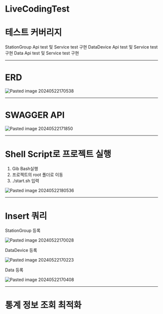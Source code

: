﻿# LiveCodingTest

# 테스트 커버리지

StationGroup Api test 및 Service test 구현
DataDevice Api test 및 Service test 구현
Data Api test 및 Service test 구현

---

# ERD

![Pasted image 20240522170538](https://github.com/tangpoo/LiveCodingTest/assets/131866367/cbb2352e-29fb-4e25-b238-d8faa9be6a47)

---
# SWAGGER API

![Pasted image 20240522171850](https://github.com/tangpoo/LiveCodingTest/assets/131866367/c5768136-62f1-4c67-9e9f-99801015c847)

----

# Shell Script로 프로젝트 실행
1. Gib Bash실행
2. 프로젝트의 root 폴더로 이동
3. ./start.sh 입력

![Pasted image 20240522180536](https://github.com/tangpoo/LiveCodingTest/assets/131866367/503a9db0-e132-4e78-a817-d1290d67c873)

---

# Insert 쿼리

StationGroup 등록

![Pasted image 20240522170028](https://github.com/tangpoo/LiveCodingTest/assets/131866367/7d7f0aea-3bd4-4869-9720-a1fe19c008d5)


DataDevice 등록

![Pasted image 20240522170223](https://github.com/tangpoo/LiveCodingTest/assets/131866367/72530900-c4e5-4147-bdd6-f16d413fc358)


Data 등록

![Pasted image 20240522170408](https://github.com/tangpoo/LiveCodingTest/assets/131866367/cb7b1476-972a-4476-a60f-5bdd8cec1863)

----

# 통계 정보 조회 최적화

